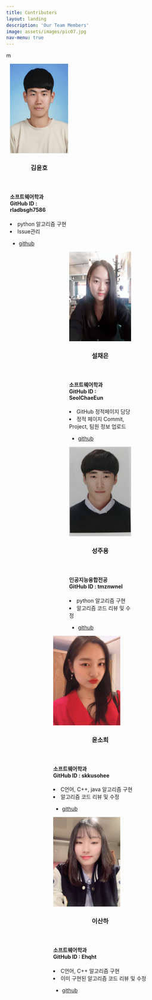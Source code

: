 ```yaml
---
title: Contributers
layout: landing
description: 'Our Team Members'
image: assets/images/pic07.jpg
nav-menu: true
---
```


m
<!-- Main -->
<div id="main">

<section id="one" class="spotlights">
	<section>
		<div style="width: 33%;">
			<div class="inner" style="margin: 10px 0px 0px 10px;">
				<a href="generic.html" class="image">
					<img src="assets/images/kimyoonho.jpg" alt="" width="180" height="240" data-position="center center" />
				</a>
				<header class="major">
					<h3>김윤호</h3>
				</header>
				<p><h4>소프트웨어학과<br/>GitHub ID : rladbsgh7586</h4><li>python 알고리즘 구현</li><li>Issue관리</li></p>
				<ul class="actions">
					<li><a href="https://github.com/rladbsgh7586" target="_blank" class="button">github</a></li>
				</ul>
			</div>
		</div>
		<div style="width: 33%;margin:0 auto;">
			<div class="inner">
				<a href="generic.html" class="image">
					<img src="assets/images/seolchaeeun.jpg" alt="" width="180" height="240" data-position="center center" />
				</a>
				<header class="major">
					<h3>설채은</h3>
				</header>
				<p><h4>소프트웨어학과<br/>GitHub ID : SeolChaeEun</h4><li>GitHub 정적페이지 담당</li><li>정적 페이지 Commit, Project, 팀원 정보 업로드</li></p>
				<ul class="actions">
					<li><a href="https://github.com/SeolChaeEun" target="_blank" class="button">github</a></li>
				</ul>
			</div>
		</div>
		<div style="width: 33%;margin:0 auto;">
			<div class="inner">
				<a href="generic.html" class="image">
					<img src="assets/images/seongjooyoung.jpg" alt="" width="180" height="240" data-position="center center" />
				</a>
				<header class="major">
					<h3>성주용</h3>
				</header>
				<p><h4>인공지능융합전공<br/>GitHub ID : tmznwnel</h4><li>python 알고리즘 구현</li><li>알고리즘 코드 리뷰 및 수정</li></p>
				<ul class="actions">
					<li><a href="https://github.com/tmznwnel" target="_blank" class="button">github</a></li>
				</ul>
			</div>
		</div>
	</section>
	<section>
		<div style="width: 50%;margin:0 auto;">
			<div class="inner">
				<a href="generic.html" class="image">
					<img src="assets/images/yoonsohee.jpg" alt="" width="180" height="240" data-position="center center" />
				</a>
				<header class="major">
					<h3>윤소희</h3>
				</header>
				<p><h4>소프트웨어학과<br/>GitHub ID : skkusohee</h4><li>C언어, C++, java 알고리즘 구현</li><li>알고리즘 코드 리뷰 및 수정</li></p>
				<ul class="actions">
					<li><a href="https://github.com/skkusohee" target="_blank" class="button">github</a></li>
				</ul>
			</div>
		</div>
		<div style="width: 50%;margin:0 auto;">
			<div class="inner">
				<a href="generic.html" class="image">
					<img src="assets/images/leesanha.jpg" alt="" width="180" height="240" data-position="center center" />
				</a>
				<header class="major">
					<h3>이산하</h3>
				</header>
				<p><h4>소프트웨어학과<br/>GitHub ID : Ehqht</h4><li>C언어, C++ 알고리즘 구현</li><li>이미 구현된 알고리즘 코드 리뷰 및 수정</li></p>
				<ul class="actions">
					<li><a href="https://github.com/Ehqht" target="_blank" class="button">github</a></li>
				</ul>
			</div>
		</div>
	</section>
</section>

</div>
